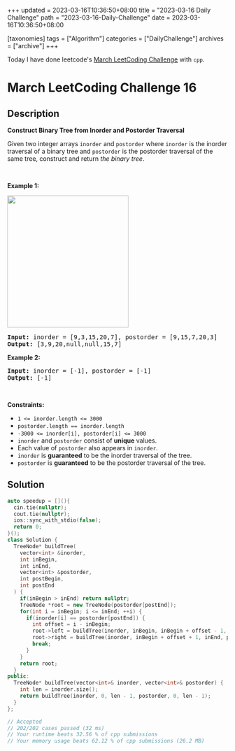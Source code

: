 +++
updated = 2023-03-16T10:36:50+08:00
title = "2023-03-16 Daily Challenge"
path = "2023-03-16-Daily-Challenge"
date = 2023-03-16T10:36:50+08:00

[taxonomies]
tags = ["Algorithm"]
categories = ["DailyChallenge"]
archives = ["archive"]
+++

Today I have done leetcode's [March LeetCoding Challenge](https://leetcode.com/problems/construct-binary-tree-from-inorder-and-postorder-traversal/) with `cpp`.

<!-- more -->

# March LeetCoding Challenge 16

## Description

**Construct Binary Tree from Inorder and Postorder Traversal**

<p>Given two integer arrays <code>inorder</code> and <code>postorder</code> where <code>inorder</code> is the inorder traversal of a binary tree and <code>postorder</code> is the postorder traversal of the same tree, construct and return <em>the binary tree</em>.</p>

<p>&nbsp;</p>
<p><strong class="example">Example 1:</strong></p>
<img alt="" src="https://assets.leetcode.com/uploads/2021/02/19/tree.jpg" style="width: 277px; height: 302px;" />
<pre>
<strong>Input:</strong> inorder = [9,3,15,20,7], postorder = [9,15,7,20,3]
<strong>Output:</strong> [3,9,20,null,null,15,7]
</pre>

<p><strong class="example">Example 2:</strong></p>

<pre>
<strong>Input:</strong> inorder = [-1], postorder = [-1]
<strong>Output:</strong> [-1]
</pre>

<p>&nbsp;</p>
<p><strong>Constraints:</strong></p>

<ul>
	<li><code>1 &lt;= inorder.length &lt;= 3000</code></li>
	<li><code>postorder.length == inorder.length</code></li>
	<li><code>-3000 &lt;= inorder[i], postorder[i] &lt;= 3000</code></li>
	<li><code>inorder</code> and <code>postorder</code> consist of <strong>unique</strong> values.</li>
	<li>Each value of <code>postorder</code> also appears in <code>inorder</code>.</li>
	<li><code>inorder</code> is <strong>guaranteed</strong> to be the inorder traversal of the tree.</li>
	<li><code>postorder</code> is <strong>guaranteed</strong> to be the postorder traversal of the tree.</li>
</ul>


## Solution

``` cpp
auto speedup = [](){
  cin.tie(nullptr);
  cout.tie(nullptr);
  ios::sync_with_stdio(false);
  return 0;
}();
class Solution {
  TreeNode* buildTree(
    vector<int> &inorder, 
    int inBegin,
    int inEnd,
    vector<int> &postorder,
    int postBegin,
    int postEnd
  ) {
    if(inBegin > inEnd) return nullptr;
    TreeNode *root = new TreeNode(postorder[postEnd]);
    for(int i = inBegin; i <= inEnd; ++i) {
      if(inorder[i] == postorder[postEnd]) {
        int offset = i - inBegin;
        root->left = buildTree(inorder, inBegin, inBegin + offset - 1, postorder, postBegin, postBegin + offset - 1);
        root->right = buildTree(inorder, inBegin + offset + 1, inEnd, postorder, postBegin + offset, postEnd - 1);
        break;
      }
    }
    return root;
  }
public:
  TreeNode* buildTree(vector<int>& inorder, vector<int>& postorder) {
    int len = inorder.size();
    return buildTree(inorder, 0, len - 1, postorder, 0, len - 1);
  }
};

// Accepted
// 202/202 cases passed (32 ms)
// Your runtime beats 32.56 % of cpp submissions
// Your memory usage beats 62.12 % of cpp submissions (26.2 MB)
```
